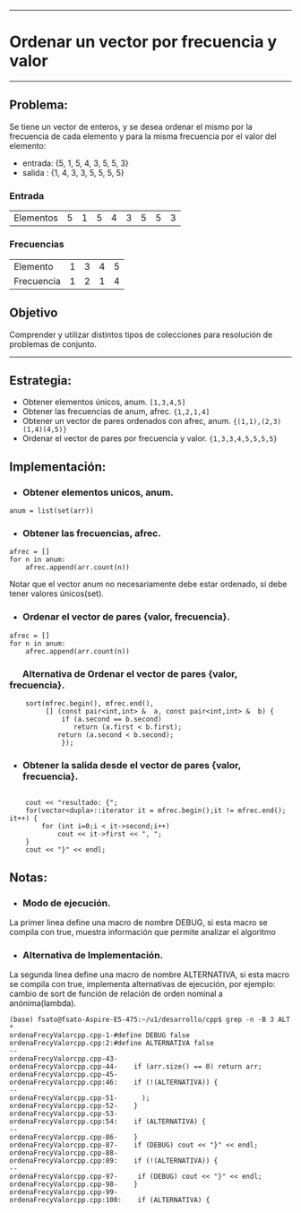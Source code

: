 
***
# Ordenar un vector por frecuencia y valor
***
## Problema: 
Se tiene un vector de enteros, y se desea ordenar el mismo por la frecuencia de cada elemento y para la misma frecuencia por el valor del elemento:

* entrada:  {5, 1, 5, 4, 3, 5, 5, 3}    
* salida :  {1, 4, 3, 3, 5, 5, 5, 5} 

### Entrada
<Table>
  <tr>
      <td>Elementos</td>
      <td>5</td>
      <td>1</td>
      <td>5</td>
      <td>4</td>
      <td>3</td>
      <td>5</td>
      <td>5</td>
      <td>3</td>
   </tr>
   <tr>
</Table>

### Frecuencias
<Table>
  <tr>
      <td>Elemento</td>
      <td>1</td>
      <td>3</td>
      <td>4</td>
      <td>5</td>
   </tr>
   <tr>
    <td>Frecuencia</td>
      <td>1</td>
      <td>2</td>
      <td>1</td>
      <td>4</td>
  </tr>
</Table>

## Objetivo
Comprender y utilizar distintos tipos de colecciones para resolución de problemas de conjunto.

***


## Estrategia: 
* Obtener elementos únicos, anum.           `[1,3,4,5]` 
* Obtener las frecuencias de anum, afrec.   `{1,2,1,4]`
* Obtener un vector de pares ordenados con afrec, anum. `{(1,1),(2,3)(1,4)(4,5)}`
* Ordenar el vector de pares por frecuencia y valor. `{1,3,3,4,5,5,5,5}`

## Implementación: 
* ### Obtener elementos unicos, anum.
```
anum = list(set(arr))

```

* ### Obtener las frecuencias, afrec.
```
afrec = []
for n in anum:
    afrec.append(arr.count(n))
```
Notar que el vector anum no necesariamente debe estar ordenado, si debe tener valores únicos(set).

* ### Ordenar el vector de pares {valor, frecuencia}.
```
afrec = []
for n in anum:
    afrec.append(arr.count(n))

```
### &nbsp;&nbsp;&nbsp;&nbsp;&nbsp; Alternativa de Ordenar el vector de pares {valor, frecuencia}.
```
    sort(mfrec.begin(), mfrec.end(),
         [] (const pair<int,int> &  a, const pair<int,int> &  b) {
             if (a.second == b.second)
                return (a.first < b.first);
            return (a.second < b.second);
             });

```

* ### Obtener la salida desde el vector de pares {valor, frecuencia}.
```

    cout << "resultado: {";
    for(vector<dupla>::iterator it = mfrec.begin();it != mfrec.end(); it++) {
        for (int i=0;i < it->second;i++)
            cout << it->first << ", ";
    }
    cout << "}" << endl;
```


## Notas: 
* ### Modo de ejecución.
La primer linea define una macro de nombre DEBUG, si esta macro se compila con true, muestra información que permite analizar el algoritmo

* ### Alternativa de Implementación.
La segunda linea define una macro de nombre ALTERNATIVA, si esta macro se compila con true, implementa alternativas de ejecución, por ejemplo: cambio de sort de función de relación de orden nominal a anónima(lambda).

```
(base) fsato@fsato-Aspire-E5-475:~/u1/desarrollo/cpp$ grep -n -B 3 ALT *
ordenaFrecyValorcpp.cpp-1-#define DEBUG false
ordenaFrecyValorcpp.cpp:2:#define ALTERNATIVA false 
--
ordenaFrecyValorcpp.cpp-43-
ordenaFrecyValorcpp.cpp-44-    if (arr.size() == 0) return arr;
ordenaFrecyValorcpp.cpp-45-
ordenaFrecyValorcpp.cpp:46:    if (!(ALTERNATIVA)) {
--
ordenaFrecyValorcpp.cpp-51-      );
ordenaFrecyValorcpp.cpp-52-    }
ordenaFrecyValorcpp.cpp-53-
ordenaFrecyValorcpp.cpp:54:    if (ALTERNATIVA) {
--
ordenaFrecyValorcpp.cpp-86-    }
ordenaFrecyValorcpp.cpp-87-    if (DEBUG) cout << "}" << endl;
ordenaFrecyValorcpp.cpp-88-
ordenaFrecyValorcpp.cpp:89:    if (!(ALTERNATIVA)) {
--
ordenaFrecyValorcpp.cpp-97-     if (DEBUG) cout << "}" << endl;
ordenaFrecyValorcpp.cpp-98-    } 
ordenaFrecyValorcpp.cpp-99-
ordenaFrecyValorcpp.cpp:100:    if (ALTERNATIVA) {
```

